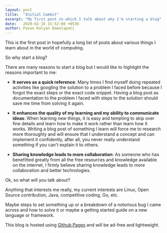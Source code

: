 ```yaml
---
layout: post
title:  "Initial Commit"
excerpt: "My first post in which I talk about why I'm starting a blog"
date:   2020-02-16 15:52:08 +0530
author: Pavan Kalyan Damalapati
---
```


This is the first post in hopefully a long list of posts about various things I learn about in the world of computing.

So why start a blog?

There are many reasons to start a blog but I would like to highlight the reasons important to me:

* **It serves as a quick reference**:
Many times I find myself doing repeated activities like googling the solution to a problem I faced before because I forgot the exact steps or the exact code snippet. Having a blog post as documentation to the problem I faced with steps to the solution should save me time from solving it again.

* **It enhances the quality of my learning and my ability to communicate ideas**:
When learning new things, it is easy and tempting to skip over fine details and learn how to make it work rather than learn how it works. Writing a blog post of something I learn will force me to research more thoroughly and will ensure that I understand a concept and can implement it confidently, after all, you never really understand something if you can't explain it to others.

* **Sharing knowledge leads to more collaboration**:
As someone who has benefitted greatly from all the free resources and knowledge available on the internet, I firmly believe sharing knowledge leads to more collaboration and better technologies.

Ok, so what will you talk about?

Anything that interests me really, my current interests are Linux, Open Source contribution, Java, competitive coding, Go, etc.

Maybe steps to set something up or a breakdown of a notorious bug I came across and how to solve it or
maybe a getting started guide on a new language or framework.

This blog is hosted using [Github Pages](https://pages.github.com/) and will be ad-free and lightweight.

